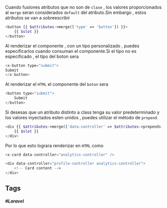 Cuando fusiones atributos que no son de `clase` , los valores proporcionados al `merge` seran considerados `default` del atributo.Sin embargo , estos atributos se van a sobreescribir

```php
<button {{ $attributes->merge(['type' => 'button']) }}>
    {{ $slot }}
</button>
```

Al renderizar el componente , con un tipo personalizado , puedes especificarlos cuando consuman el componente.Si el tipo no es especificado , el tipo del boton sera

```php
<x-button type="submit">
Submit
</x-button>
```

Al renderizar el `HTML` el componente del `boton` sera 

```php
<button type="submit">
    Submit
</button>
```

Si desesas que un atributo distinto a class tenga su valor predeterminado y los valores inyectados esten unidos , puedes utilizar el método de `prepend`

```php
<div {{ $attributes->merge(['data-controller' => $attributes->prepends('profile-controller')]) }}>
    {{ $slot }}
</div>
```

Por lo que esto lograra renderizar en `HTML` como

```php
<x-card data-controller="analytics-controller" />
```

```php
<div data-controller="profile-controller analytics-controller">
    <!-- Card content -->
</div>
```
## Tags

##### #Laravel